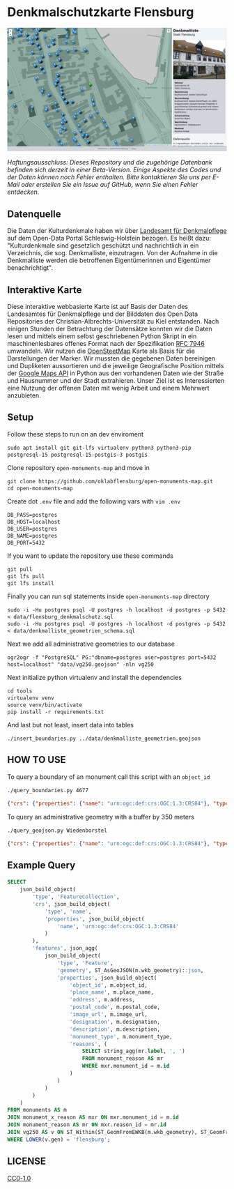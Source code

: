 # Denkmalschutzkarte Flensburg


![Denkmalschutzkarte Flensburg](https://raw.githubusercontent.com/oklabflensburg/open-monuments-map/main/screenshot_denkmalschutzliste.jpg)

_Haftungsausschluss: Dieses Repository und die zugehörige Datenbank befinden sich derzeit in einer Beta-Version. Einige Aspekte des Codes und der Daten können noch Fehler enthalten. Bitte kontaktieren Sie uns per E-Mail oder erstellen Sie ein Issue auf GitHub, wenn Sie einen Fehler entdecken._



## Datenquelle

Die Daten der Kulturdenkmale haben wir über [Landesamt für Denkmalpflege](https://opendata.schleswig-holstein.de/dataset/denkmalliste-flensburg) auf dem Open-Data Portal Schleswig-Holstein bezogen. Es heißt dazu: "Kulturdenkmale sind gesetzlich geschützt und nachrichtlich in ein Verzeichnis, die sog. Denkmalliste, einzutragen. Von der Aufnahme in die Denkmalliste werden die betroffenen Eigentümerinnen und Eigentümer benachrichtigt".



## Interaktive Karte

Diese interaktive webbasierte Karte ist auf Basis der Daten des Landesamtes für Denkmalpflege und der Bilddaten des Open Data Repositories der Christian-Albrechts-Universität zu Kiel entstanden. Nach einigen Stunden der Betrachtung der Datensätze konnten wir die Daten lesen und mittels einem selbst geschriebenen Python Skript in ein maschinenlesbares offenes Format nach der Spezifikation [RFC 7946](https://geojson.org/) umwandeln. Wir nutzen die [OpenSteetMap](https://www.openstreetmap.de/) Karte als Basis für die Darstellungen der Marker. Wir mussten die gegebenen Daten bereinigen und Dupliketen aussortieren und die jeweilige Geografische Position mittels der [Google Maps API](https://geopy.readthedocs.io/en/stable/index.html?highlight=GoogleV3#googlev3) in Python aus den vorhandenen Daten wie der Straße und Hausnummer und der Stadt extrahieren. Unser Ziel ist es Interessierten eine Nutzung der offenen Daten mit wenig Arbeit und einem Mehrwert anzubieten.



## Setup


Follow these steps to run on an dev enviroment

```
sudo apt install git git-lfs virtualenv python3 python3-pip postgresql-15 postgresql-15-postgis-3 postgis
```


Clone repository `open-monuments-map` and move in

```
git clone https://github.com/oklabflensburg/open-monuments-map.git
cd open-monuments-map
```


Create dot `.env` file and add the following vars with `vim .env`

```
DB_PASS=postgres
DB_HOST=localhost
DB_USER=postgres
DB_NAME=postgres
DB_PORT=5432
```


If you want to update the repository use these commands

```
git pull
git lfs pull
git lfs install
```

Finally you can run sql statements inside `open-monuments-map` directory

```
sudo -i -Hu postgres psql -U postgres -h localhost -d postgres -p 5432 < data/flensburg_denkmalschutz.sql
sudo -i -Hu postgres psql -U postgres -h localhost -d postgres -p 5432 < data/denkmalliste_geometrien_schema.sql
```


Next we add all administrative geometries to our database

```
ogr2ogr -f "PostgreSQL" PG:"dbname=postgres user=postgres port=5432 host=localhost" "data/vg250.geojson" -nln vg250
```


Next initialize python virtualenv and install the dependencies

```
cd tools
virtualenv venv
source venv/bin/activate
pip install -r requirements.txt
```


And last but not least, insert data into tables

```
./insert_boundaries.py ../data/denkmalliste_geometrien.geojson
```


## HOW TO USE


To query a boundary of an monument call this script with an `object_id`

```
./query_boundaries.py 4677
```

```json
{"crs": {"properties": {"name": "urn:ogc:def:crs:OGC:1.3:CRS84"}, "type": "name"}, "features": [{"geometry": {"coordinates": [[[10.473906, 54.268938], [10.474305, 54.268966], [10.474323, 54.268879], [10.473924, 54.26885], [10.473906, 54.268938]]], "type": "Polygon"}, "properties": {"object_id": "4677"}, "type": "Feature"}], "type": "FeatureCollection"}
```


To query an administrative geometry with a buffer by 350 meters

```
./query_geojson.py Wiedenborstel
```

```json
{"crs": {"properties": {"name": "urn:ogc:def:crs:OGC:1.3:CRS84"}, "type": "name"}, "features": [{"geometry": {"coordinates": [[[9.737154, 54.041516], [9.736735, 54.042374], [9.736698, 54.042454], [9.73641, 54.04311], [9.735614, 54.04376], [9.735067, 54.044321], [9.734727, 54.044936], [9.734607, 54.045578], [9.734713, 54.046222], [9.735041, 54.046839], [9.735567, 54.047561], [9.736286, 54.048271], [9.740882, 54.051691], [9.741717, 54.052187], [9.743463, 54.053016], [9.74434, 54.053355], [9.745311, 54.053586], [9.746341, 54.053701], [9.749554, 54.053872], [9.751125, 54.054024], [9.753842, 54.054889], [9.754684, 54.055104], [9.755576, 54.055232], [9.756492, 54.055267], [9.757405, 54.05521], [9.759331, 54.05499], [9.760373, 54.054875], [9.764946, 54.056171], [9.765929, 54.056382], [9.766964, 54.056477], [9.76801, 54.056451], [9.769028, 54.056306], [9.775747, 54.054924], [9.777342, 54.05468], [9.778022, 54.054546], [9.781149, 54.053792], [9.781931, 54.053557], [9.782638, 54.05325], [9.783249, 54.05288], [9.784607, 54.051908], [9.784754, 54.051882], [9.785748, 54.051635], [9.786637, 54.051276], [9.787386, 54.050819], [9.787964, 54.050283], [9.788347, 54.04969], [9.788519, 54.049063], [9.788475, 54.048429], [9.788215, 54.047813], [9.787751, 54.047241], [9.7871, 54.046734], [9.785562, 54.04576], [9.783264, 54.043586], [9.782619, 54.043092], [9.781822, 54.042683], [9.7803, 54.042047], [9.779656, 54.040915], [9.779787, 54.040433], [9.779846, 54.040122], [9.779886, 54.039726], [9.78002, 54.039524], [9.780258, 54.039063], [9.780374, 54.038585], [9.780446, 54.03793], [9.780402, 54.037279], [9.780132, 54.036647], [9.779647, 54.036062], [9.779603, 54.036028], [9.779602, 54.035886], [9.779406, 54.035298], [9.779023, 54.034742], [9.777706, 54.033252], [9.777245, 54.032835], [9.777613, 54.031175], [9.777649, 54.030577], [9.777491, 54.029986], [9.777146, 54.029423], [9.776626, 54.028909], [9.77595, 54.028462], [9.775143, 54.028098], [9.774233, 54.027832], [9.771954, 54.027315], [9.77094, 54.027151], [9.769892, 54.027107], [9.768849, 54.027184], [9.767852, 54.02738], [9.76694, 54.027687], [9.766147, 54.028094], [9.765478, 54.028511], [9.763896, 54.028982], [9.763092, 54.028924], [9.762064, 54.028967], [9.762057, 54.028968], [9.761934, 54.028946], [9.760942, 54.028876], [9.759945, 54.028916], [9.758979, 54.029064], [9.758076, 54.029316], [9.757269, 54.029662], [9.756765, 54.029924], [9.756706, 54.029931], [9.754993, 54.029853], [9.754097, 54.029856], [9.753215, 54.029948], [9.746759, 54.030951], [9.742702, 54.031582], [9.741743, 54.031791], [9.740869, 54.032104], [9.740112, 54.032509], [9.7395, 54.032991], [9.739056, 54.033534], [9.738795, 54.034116], [9.738727, 54.034716], [9.738855, 54.035314], [9.739242, 54.036329], [9.739018, 54.03652], [9.738161, 54.037511], [9.738113, 54.037568], [9.73724, 54.038632], [9.736843, 54.039296], [9.736707, 54.039995], [9.736839, 54.040694], [9.737154, 54.041516]]], "type": "Polygon"}, "properties": {"gen": "Wiedenborstel"}, "type": "Feature"}], "type": "FeatureCollection"}
```



## Example Query

```sql
SELECT
    json_build_object(
        'type', 'FeatureCollection',
        'crs', json_build_object(
            'type', 'name',
            'properties', json_build_object(
                'name', 'urn:ogc:def:crs:OGC:1.3:CRS84'
            )
        ),
        'features', json_agg(
            json_build_object(
                'type', 'Feature',
                'geometry', ST_AsGeoJSON(m.wkb_geometry)::json,
                'properties', json_build_object(
                    'object_id', m.object_id,
                    'place_name', m.place_name,
                    'address', m.address,
                    'postal_code', m.postal_code,
                    'image_url', m.image_url,
                    'designation', m.designation,
                    'description', m.description,
                    'monument_type', m.monument_type,
                    'reasons', (
                        SELECT string_agg(mr.label, ', ')
                        FROM monument_reason AS mr
                        WHERE mxr.monument_id = m.id
                    )
                )
            )
        )
    )
FROM monuments AS m
JOIN monument_x_reason AS mxr ON mxr.monument_id = m.id
JOIN monument_reason AS mr ON mxr.reason_id = mr.id
JOIN vg250 AS v ON ST_Within(ST_GeomFromEWKB(m.wkb_geometry), ST_GeomFromEWKB(v.wkb_geometry))
WHERE LOWER(v.gen) = 'flensburg';
```



## LICENSE

[CC0-1.0](LICENSE)

